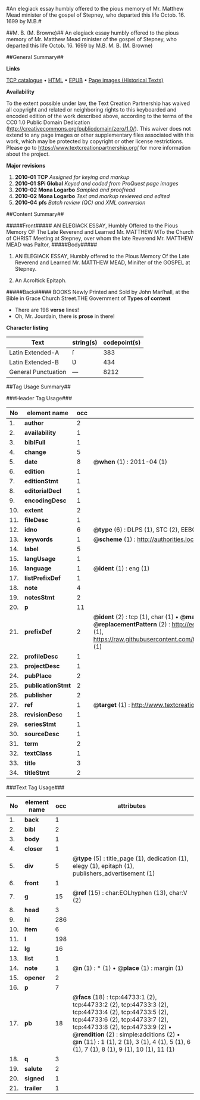 #An elegiack essay humbly offered to the pious memory of Mr. Matthew Mead minister of the gospel of Stepney, who departed this life Octob. 16. 1699 by M.B.#

##M. B. (M. Browne)##
An elegiack essay humbly offered to the pious memory of Mr. Matthew Mead minister of the gospel of Stepney, who departed this life Octob. 16. 1699 by M.B.
M. B. (M. Browne)

##General Summary##

**Links**

[TCP catalogue](http://www.ota.ox.ac.uk/tcp/)  • 
[HTML](http://tei.it.ox.ac.uk/tcp/Texts-HTML/free/A29/A29843.html)  • 
[EPUB](http://tei.it.ox.ac.uk/tcp/Texts-EPUB/free/A29/A29843.epub) • 
[Page images (Historical Texts)](https://historicaltexts.jisc.ac.uk/eebo-10261373e)

**Availability**

To the extent possible under law, the Text Creation Partnership has waived all copyright and related or neighboring rights to this keyboarded and encoded edition of the work described above, according to the terms of the CC0 1.0 Public Domain Dedication (http://creativecommons.org/publicdomain/zero/1.0/). This waiver does not extend to any page images or other supplementary files associated with this work, which may be protected by copyright or other license restrictions. Please go to https://www.textcreationpartnership.org/ for more information about the project.

**Major revisions**

1. __2010-01__ __TCP__ *Assigned for keying and markup*
1. __2010-01__ __SPi Global__ *Keyed and coded from ProQuest page images*
1. __2010-02__ __Mona Logarbo__ *Sampled and proofread*
1. __2010-02__ __Mona Logarbo__ *Text and markup reviewed and edited*
1. __2010-04__ __pfs__ *Batch review (QC) and XML conversion*

##Content Summary##

#####Front#####
AN ELEGIACK ESSAY, Humbly Offered to the Pious Memory OF The Late Reverend and Learned Mr. MATTHEW MTo the Church of CHRIST Meeting at Stepney, over whom the late Reverend Mr. MATTHEW MEAD was Paſtor,
#####Body#####

1. AN ELEGIACK ESSAY, Humbly offered to the Pious Memory Of the Late Reverend and Learned Mr. MATTHEW MEAD, Miniſter of the GOSPEL at Stepney.

1. An Acroſtick Epitaph.

#####Back#####
BOOKS Newly Printed and Sold by John Marſhall, at the Bible in Grace Church Street.THE Government of
**Types of content**

  * There are 198 **verse** lines!
  * Oh, Mr. Jourdain, there is **prose** in there!

**Character listing**


|Text|string(s)|codepoint(s)|
|---|---|---|
|Latin Extended-A|ſ|383|
|Latin Extended-B|Ʋ|434|
|General Punctuation|—|8212|

##Tag Usage Summary##

###Header Tag Usage###

|No|element name|occ|attributes|
|---|---|---|---|
|1.|__author__|2||
|2.|__availability__|1||
|3.|__biblFull__|1||
|4.|__change__|5||
|5.|__date__|8| @__when__ (1) : 2011-04 (1)|
|6.|__edition__|1||
|7.|__editionStmt__|1||
|8.|__editorialDecl__|1||
|9.|__encodingDesc__|1||
|10.|__extent__|2||
|11.|__fileDesc__|1||
|12.|__idno__|6| @__type__ (6) : DLPS (1), STC (2), EEBO-CITATION (1), OCLC (1), VID (1)|
|13.|__keywords__|1| @__scheme__ (1) : http://authorities.loc.gov/ (1)|
|14.|__label__|5||
|15.|__langUsage__|1||
|16.|__language__|1| @__ident__ (1) : eng (1)|
|17.|__listPrefixDef__|1||
|18.|__note__|4||
|19.|__notesStmt__|2||
|20.|__p__|11||
|21.|__prefixDef__|2| @__ident__ (2) : tcp (1), char (1)  •  @__matchPattern__ (2) : ([0-9\-]+):([0-9IVX]+) (1), (.+) (1)  •  @__replacementPattern__ (2) : http://eebo.chadwyck.com/downloadtiff?vid=$1&page=$2 (1), https://raw.githubusercontent.com/textcreationpartnership/Texts/master/tcpchars.xml#$1 (1)|
|22.|__profileDesc__|1||
|23.|__projectDesc__|1||
|24.|__pubPlace__|2||
|25.|__publicationStmt__|2||
|26.|__publisher__|2||
|27.|__ref__|1| @__target__ (1) : http://www.textcreationpartnership.org/docs/. (1)|
|28.|__revisionDesc__|1||
|29.|__seriesStmt__|1||
|30.|__sourceDesc__|1||
|31.|__term__|2||
|32.|__textClass__|1||
|33.|__title__|3||
|34.|__titleStmt__|2||


###Text Tag Usage###

|No|element name|occ|attributes|
|---|---|---|---|
|1.|__back__|1||
|2.|__bibl__|2||
|3.|__body__|1||
|4.|__closer__|1||
|5.|__div__|5| @__type__ (5) : title_page (1), dedication (1), elegy (1), epitaph (1), publishers_advertisement (1)|
|6.|__front__|1||
|7.|__g__|15| @__ref__ (15) : char:EOLhyphen (13), char:V (2)|
|8.|__head__|3||
|9.|__hi__|286||
|10.|__item__|6||
|11.|__l__|198||
|12.|__lg__|16||
|13.|__list__|1||
|14.|__note__|1| @__n__ (1) : * (1)  •  @__place__ (1) : margin (1)|
|15.|__opener__|2||
|16.|__p__|7||
|17.|__pb__|18| @__facs__ (18) : tcp:44733:1 (2), tcp:44733:2 (2), tcp:44733:3 (2), tcp:44733:4 (2), tcp:44733:5 (2), tcp:44733:6 (2), tcp:44733:7 (2), tcp:44733:8 (2), tcp:44733:9 (2)  •  @__rendition__ (2) : simple:additions (2)  •  @__n__ (11) : 1 (1), 2 (1), 3 (1), 4 (1), 5 (1), 6 (1), 7 (1), 8 (1), 9 (1), 10 (1), 11 (1)|
|18.|__q__|3||
|19.|__salute__|2||
|20.|__signed__|1||
|21.|__trailer__|1||
